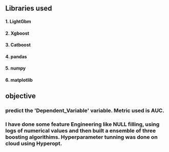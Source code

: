 ## Libraries used
#### 1. LightGbm
#### 2. Xgboost
#### 3. Catboost
#### 4. pandas
#### 5. numpy
#### 6. matplotlib

## objective 
### predict the 'Dependent_Variable' variable. Metric used is AUC.

### I have done some feature Engineering like NULL filling, using logs of numerical values and then built a ensemble of three boosting algorithims. Hyperparameter tunning was done on cloud using Hyperopt.
